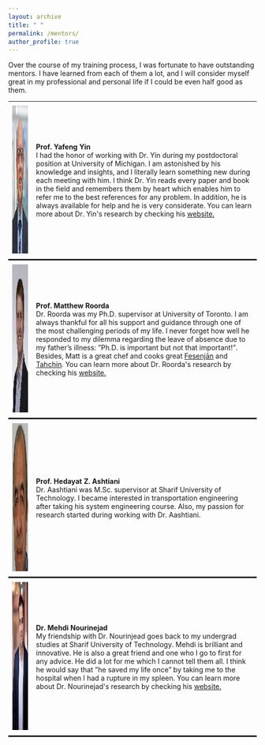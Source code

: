 ```yaml
---
layout: archive
title: " "
permalink: /mentors/
author_profile: true
---
```


Over the course of my training process, I was fortunate to have outstanding mentors. I have learned from each of them a lot, and I will consider myself great in my professional and personal life if I could be even half good as them.

<style>
table {
  border-collapse: collapse;
  width: 100%;
  border: 0px
}

th, td {
  padding: 8px;
  text-align: left;
  border-bottom: 3px solid;
  border-right: 0px;
}
font-size: 20px;
</style>

<table>
<tbody>
  <tr>
    <td><img src="/images/yin-yafeng-portrait.jpg" height="300" width="300"></td>
    <td><strong> Prof. Yafeng Yin</strong><BR> I had the honor of working with Dr. Yin during my postdoctoral position at University of Michigan. I am astonished by his knowledge and insights, and I literally learn something new during each meeting with him. I think Dr. Yin reads every paper and book in the field and remembers them by heart which enables him to refer me to the best references for any problem. In addition, he is always available for help and he is very considerate. You can learn more about Dr. Yin's research by checking his <a href="https://limos.engin.umich.edu/" target="_blank" rel="noopener noreferrer"> website.</a></td>
  </tr>
  <tr>
    <td><img src="/images/Roorda-portrait.jpg" height="300" width="300"></td>
    <td><strong> Prof. Matthew Roorda</strong><BR> Dr. Roorda was my Ph.D. supervisor at University of Toronto. I am always thankful for all his support and guidance through one of the most challenging periods of my life. I never forget how well he responded to my dilemma regarding the leave of absence due to my father’s illness: ”Ph.D. is important but not that important!”. Besides, Matt is a great chef and cooks great <a href="https://en.wikipedia.org/wiki/Fesenj%C4%81n" target="_blank" rel="noopener noreferrer"> Fesenjān</a> and <a href="https://en.wikipedia.org/wiki/Tahchin" target="_blank" rel="noopener noreferrer"> Tahchin</a>. You can learn more about Dr. Roorda's research by checking his <a href="https://civmin.utoronto.ca/home/about-us/directory/professors/matthew-roorda/" target="_blank" rel="noopener noreferrer"> website.</a></td>
  </tr>
  <tr>
    <td><img src="/images/Aashtiani.JPG" height="300" width="300"></td>
    <td><strong> Prof. Hedayat Z. Ashtiani</strong><BR> Dr. Aashtiani was M.Sc. supervisor at Sharif University of Technology. I became interested in transportation engineering after taking his system engineering course. Also, my passion for research started during working with Dr. Aashtiani.</td>
  </tr>
  <tr>
    <td><img src="/images/Mehdi.jpg" height="300" width="300"></td>
    <td><strong> Dr. Mehdi Nourinejad</strong><BR> My friendship with Dr. Nourinjead goes back to my undergrad studies at Sharif University of Technology. Mehdi is brilliant and innovative. He is also a great friend and one who I go to first for any advice. He did a lot for me which I cannot tell them all. I think he would say that ”he saved my life once” by taking me to the hospital when I had a rupture in my spleen. You can learn more about Dr. Nourinejad's research by checking his <a href="https://nourinejad.me/" target="_blank" rel="noopener noreferrer"> website.</a></td>
  </tr>
</tbody>
</table>
